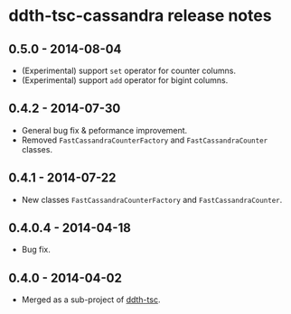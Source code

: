 ddth-tsc-cassandra release notes
================================

0.5.0 - 2014-08-04
------------------
- (Experimental) support `set` operator for counter columns.
- (Experimental) support `add` operator for bigint columns.


0.4.2 - 2014-07-30
------------------
- General bug fix & peformance improvement.
- Removed `FastCassandraCounterFactory` and `FastCassandraCounter` classes.


0.4.1 - 2014-07-22
------------------
- New classes `FastCassandraCounterFactory` and `FastCassandraCounter`.


0.4.0.4 - 2014-04-18
--------------------
- Bug fix.


0.4.0 - 2014-04-02
------------------
- Merged as a sub-project of [ddth-tsc](https://github.com/DDTH/ddth-tsc).
